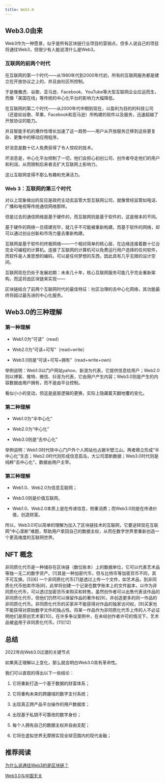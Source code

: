 ```yaml
---
title: Web3.0
---
```


## Web3.0由来

Web3作为一种愿景，似乎是所有区块链行业项目的营销点，但多人说自己的项目将通往Web3，但很少有人能说清什么是Web3。

### 互联网的前两个时代

在互联网的第一个时代——从1980年代到2000年代初，所有的互联网服务都是建立在开放协议之上的，并且由社区所控制。

于是像雅虎、谷歌、亚马逊、Facebook、YouTube等大型互联网企业应运而生，而像「美国在线」等传统的中心化平台的影响力大幅降低。

在互联网的第二个时代——从2000年代中期到现在，以盈利为目的的科技公司（还是如谷歌、苹果、Facebook和亚马逊）所构建的软件以及服务，迅速超越了开放协议的能力。

并且智能手机的爆炸性增长加速了这一趋势——用户从开放服务迁移到这些更复杂、更集中的移动应用程序。

好消息是数十亿人免费获得了令人惊叹的技术。

坏消息是，中心化平台控制了一切，他们会担心初创公司、创作者夺走他们的用户和利润，从而限制后来者去扩大互联网上影响力。

这让互联网变得不那么有趣和充满活力。

### Web 3：互联网的第三个时代

对以上现象做出的反应是政府主动去监管大型互联网公司，就像曾经监管如电话、广播和电视等传统通信网络那样。

但是过去的通信网络是基于硬件的，而互联网则是基于软件的，这是根本的不同。

基于硬件的网络一旦搭建完毕，就几乎不可能被重新构建。而基于软件的网络，却可以通过创业创新和市场力量去重新构建。

互联网是基于软件的终极网络——一个相对简单的核心层，在边缘连接着数十亿台完全可编程的计算机。连接了互联网的计算机可以免费运行用户选择的任何软件，而软件是人类思想的编码，可以是任何梦想的东西，因此具有几乎无限的设计空间。

互联网现在仍处于发展初期：未来几十年，核心互联网服务可能几乎完全重新架构，而这将由区块链来实现——

区块链结合了前两个互联网时代的最佳特征：社区治理的去中心化网络，其功能最终将超过最先进的中心化服务。

## Web3.0的三种理解

### 第一种理解

- Web1.0为“可读”（read）

- Web2.0为“可读+可写”（read+write）

- Web3.0则是“可读+可写+拥有”（read+write+own）

举例说明：Web1.0以门户网站yahoo、新浪为代表，它提供信息给用户；Web2.0则以博客、推特、微信、抖音为代表，它由用户产生内容；Web3.0则是产生的内容数据由用户拥有，而不是由平台控制。

看似小小的变动，但这是底层逻辑的更换，实际上隐藏着天翻地覆的变化。

### 第二种理解

- Web1.0为“半中心化”

- Web2.0为“中心化”

- Web3.0则是“去中心化”

举例说明：Web1.0时代除中心门户外个人网站也占据半壁江山，两者鼎立形成“半中心化”生态；Web2.0时代则形成信息孤岛，大公司垄断数据；Web3.0时代则是纯粹“去中心化”，数据由用户主宰。

### 第三种理解

- Web1.0、Web2.0为信息互联网；

- Web3.0则是价值互联网。

- Web1.0、Web2.0本质上是在传递信息，侧重消费；而Web3.0则是在传递价值，创造财富。

所以，Web3.0可以简单的理解为加入了区块链技术的互联网，它要逆转现在互联网“中心垄断”难题，帮助用户拿回自己的数据主权，从而在数字世界里重新创造一个更高维度的互联网世界。

## NFT 概念

非同质化代币是一种储存在区块链（数位账本）上的数据单位，它可以代表艺术品等独一无二的数字资产。[1]其是一种加密代币，但与比特币等加密货币不同，其不可互换。[5][6] 一个非同质化代币[7]是透过上传一个文件，如艺术品，到非同质化代币拍卖市场[8]，此举将创建一个记录在数字账本上的文件副本，以作为非同质化代币，可以透过加密货币来购买和转售。虽然创作者可以出售代表该作品的非同质化代币，但他们仍然可以保留作品的著作权[9]，并创造更多的同一作品的非同质化代币。非同质化代币的买家并不能获得对作品的独家访问权，[9]买家也不能获得对原始数字文件的独占性。将某一作品作为非同质化代币上传的人不必证明他们是原创艺术家[10]，在许多争议案例中，在未经创作者许可的情况下，艺术品被盗用于非同质化代币。[11][12]

## 总结

2022年向Web3.0过渡的关键节点

如果真正理解以上变化，那么就会明白Web3.0具有革命性。

我们可以直观的得出以下一些结论：

1. 它将重新打造一个基于数据的财富体系；

2. 它将重构未来的跨疆域的数字支付系统；

3. 出现真正跨产品平台操作的用户数据库；

4. 出现基于私钥不可篡改的数字身份；

5. 每个人拥有自己的数据主权并自由支配；

6. 它将在虚拟世界无摩擦实现全球范围内的现代金融；


## 推荐阅读

[为什么说通往Web3的是区块链？](https://www.jinse.com/blockchain/1124298.html)

[Web3.0与中国无关](https://www.jinse.com/blockchain/1373613.html)


